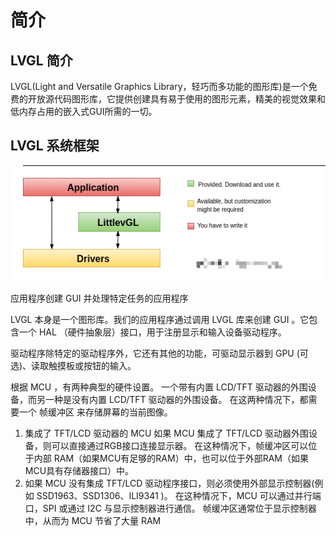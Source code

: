 # 简介

## LVGL 简介
LVGL(Light and Versatile Graphics Library，轻巧而多功能的图形库)是一个免费的开放源代码图形库，它提供创建具有易于使用的图形元素，精美的视觉效果和低内存占用的嵌入式GUI所需的一切。


## LVGL 系统框架
![img.png](img.png)

应用程序创建 GUI 并处理特定任务的应用程序

LVGL 本身是一个图形库。我们的应用程序通过调用 LVGL 库来创建 GUI 。它包含一个 HAL （硬件抽象层）接口，用于注册显示和输入设备驱动程序。

驱动程序除特定的驱动程序外，它还有其他的功能，可驱动显示器到 GPU (可选)、读取触摸板或按钮的输入。

根据 MCU ，有两种典型的硬件设置。 一个带有内置 LCD/TFT 驱动器的外围设备，而另一种是没有内置 LCD/TFT 驱动器的外围设备。 在这两种情况下，都需要一个 帧缓冲区 来存储屏幕的当前图像。

1. 集成了 TFT/LCD 驱动器的 MCU 如果 MCU 集成了 TFT/LCD 驱动器外围设备，则可以直接通过RGB接口连接显示器。 在这种情况下，帧缓冲区可以位于内部 RAM（如果MCU有足够的RAM）中，也可以位于外部RAM（如果MCU具有存储器接口）中。
2. 如果 MCU 没有集成 TFT/LCD 驱动程序接口，则必须使用外部显示控制器(例如 SSD1963、SSD1306、ILI9341 )。 在这种情况下，MCU 可以通过并行端口，SPI 或通过 I2C 与显示控制器进行通信。 帧缓冲区通常位于显示控制器中，从而为 MCU 节省了大量 RAM 













